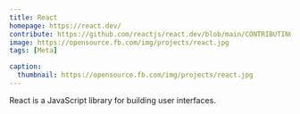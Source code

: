 ```yaml
---
title: React
homepage: https://react.dev/
contribute: https://github.com/reactjs/react.dev/blob/main/CONTRIBUTING.md
image: https://opensource.fb.com/img/projects/react.jpg
tags: [Meta]

caption:
  thumbnail: https://opensource.fb.com/img/projects/react.jpg
---
```


React is a JavaScript library for building user interfaces.